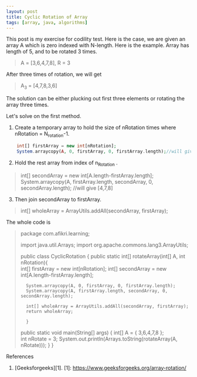 ```yaml
---
layout: post
title: Cyclic Rotation of Array 
tags: [array, java, algorithms]
---
```


This post is my exercise for codility test. Here is the case, we are given an array A which is zero indexed with N-length. Here is the example. Array has length of 5, and to be rotated 3 times. 
> A = [3,6,4,7,8], R = 3

After three times of rotation, we will get

>A<sub>3</sub> = [4,7,8,3,6]

The solution can be either plucking out first three elements or rotating the array three times.

Let's solve on the first method.
1. Create a temporary array to hold the size of nRotation times where nRotation = N<sub>rotation</sub>-1.
```php 
    int[] firstArray = new int[nRotation];
    System.arraycopy(A, 0, firstArray, 0, firstArray.length);//will give [3,6]
```

2. Hold the rest array from index of n<sub>Rotation</sub> .
> int[] secondArray = new int[A.length-firstArray.length];
> System.arraycopy(A, firstArray.length, secondArray, 0, secondArray.length);	//will give [4,7,8]

3. Then join secondArray to firstArray.
> int[] wholeArray = ArrayUtils.addAll(secondArray, firstArray);

The whole code is

>package com.afikri.learning;
>
>import java.util.Arrays;
>import org.apache.commons.lang3.ArrayUtils;
>
>public class CyclicRotation {
>	public static int[] rotateArray(int[] A, int nRotation){    
>        	int[] firstArray = new int[nRotation];
>		int[] secondArray = new int[A.length-firstArray.length];
>
>		System.arraycopy(A, 0, firstArray, 0, firstArray.length);
>		System.arraycopy(A, firstArray.length, secondArray, 0, secondArray.length);	
>
>		int[] wholeArray = ArrayUtils.addAll(secondArray, firstArray);
>		return wholeArray;	
>		
>   	}
>
>	public static void main(String[] args) {
>		int[] A = { 3,6,4,7,8 };			
>		int nRotate = 3;
>		System.out.println(Arrays.toString(rotateArray(A, nRotate)));
>	}
>}

References<br>
1. [Geeksforgeeks][1].
[1]: https://www.geeksforgeeks.org/array-rotation/

